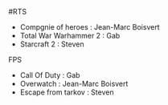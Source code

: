 
#RTS

- Compgnie of heroes : Jean-Marc Boisvert
- Total War Warhammer 2 : Gab
- Starcraft 2 : Steven

FPS

- Call Of Duty : Gab
- Overwatch : Jean-Marc Boisvert
- Escape from tarkov : Steven

